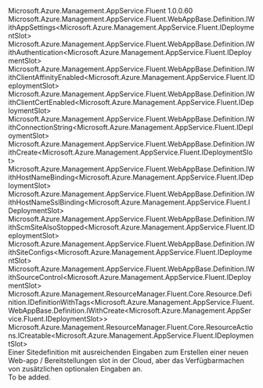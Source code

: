 <Type Name="IWithCreate" FullName="Microsoft.Azure.Management.AppService.Fluent.DeploymentSlot.Definition.IWithCreate">
  <TypeSignature Language="C#" Value="public interface IWithCreate : Microsoft.Azure.Management.AppService.Fluent.WebAppBase.Definition.IWithAppSettings&lt;Microsoft.Azure.Management.AppService.Fluent.IDeploymentSlot&gt;, Microsoft.Azure.Management.AppService.Fluent.WebAppBase.Definition.IWithAuthentication&lt;Microsoft.Azure.Management.AppService.Fluent.IDeploymentSlot&gt;, Microsoft.Azure.Management.AppService.Fluent.WebAppBase.Definition.IWithClientAffinityEnabled&lt;Microsoft.Azure.Management.AppService.Fluent.IDeploymentSlot&gt;, Microsoft.Azure.Management.AppService.Fluent.WebAppBase.Definition.IWithClientCertEnabled&lt;Microsoft.Azure.Management.AppService.Fluent.IDeploymentSlot&gt;, Microsoft.Azure.Management.AppService.Fluent.WebAppBase.Definition.IWithConnectionString&lt;Microsoft.Azure.Management.AppService.Fluent.IDeploymentSlot&gt;, Microsoft.Azure.Management.AppService.Fluent.WebAppBase.Definition.IWithCreate&lt;Microsoft.Azure.Management.AppService.Fluent.IDeploymentSlot&gt;, Microsoft.Azure.Management.AppService.Fluent.WebAppBase.Definition.IWithHostNameBinding&lt;Microsoft.Azure.Management.AppService.Fluent.IDeploymentSlot&gt;, Microsoft.Azure.Management.AppService.Fluent.WebAppBase.Definition.IWithHostNameSslBinding&lt;Microsoft.Azure.Management.AppService.Fluent.IDeploymentSlot&gt;, Microsoft.Azure.Management.AppService.Fluent.WebAppBase.Definition.IWithScmSiteAlsoStopped&lt;Microsoft.Azure.Management.AppService.Fluent.IDeploymentSlot&gt;, Microsoft.Azure.Management.AppService.Fluent.WebAppBase.Definition.IWithSiteConfigs&lt;Microsoft.Azure.Management.AppService.Fluent.IDeploymentSlot&gt;, Microsoft.Azure.Management.AppService.Fluent.WebAppBase.Definition.IWithSourceControl&lt;Microsoft.Azure.Management.AppService.Fluent.IDeploymentSlot&gt;, Microsoft.Azure.Management.ResourceManager.Fluent.Core.Resource.Definition.IDefinitionWithTags&lt;Microsoft.Azure.Management.AppService.Fluent.WebAppBase.Definition.IWithCreate&lt;Microsoft.Azure.Management.AppService.Fluent.IDeploymentSlot&gt;&gt;, Microsoft.Azure.Management.ResourceManager.Fluent.Core.ResourceActions.ICreatable&lt;Microsoft.Azure.Management.AppService.Fluent.IDeploymentSlot&gt;" />
  <TypeSignature Language="ILAsm" Value=".class public interface auto ansi abstract IWithCreate implements class Microsoft.Azure.Management.AppService.Fluent.WebAppBase.Definition.IWithAppSettings`1&lt;class Microsoft.Azure.Management.AppService.Fluent.IDeploymentSlot&gt;, class Microsoft.Azure.Management.AppService.Fluent.WebAppBase.Definition.IWithAuthentication`1&lt;class Microsoft.Azure.Management.AppService.Fluent.IDeploymentSlot&gt;, class Microsoft.Azure.Management.AppService.Fluent.WebAppBase.Definition.IWithClientAffinityEnabled`1&lt;class Microsoft.Azure.Management.AppService.Fluent.IDeploymentSlot&gt;, class Microsoft.Azure.Management.AppService.Fluent.WebAppBase.Definition.IWithClientCertEnabled`1&lt;class Microsoft.Azure.Management.AppService.Fluent.IDeploymentSlot&gt;, class Microsoft.Azure.Management.AppService.Fluent.WebAppBase.Definition.IWithConnectionString`1&lt;class Microsoft.Azure.Management.AppService.Fluent.IDeploymentSlot&gt;, class Microsoft.Azure.Management.AppService.Fluent.WebAppBase.Definition.IWithCreate`1&lt;class Microsoft.Azure.Management.AppService.Fluent.IDeploymentSlot&gt;, class Microsoft.Azure.Management.AppService.Fluent.WebAppBase.Definition.IWithHostNameBinding`1&lt;class Microsoft.Azure.Management.AppService.Fluent.IDeploymentSlot&gt;, class Microsoft.Azure.Management.AppService.Fluent.WebAppBase.Definition.IWithHostNameSslBinding`1&lt;class Microsoft.Azure.Management.AppService.Fluent.IDeploymentSlot&gt;, class Microsoft.Azure.Management.AppService.Fluent.WebAppBase.Definition.IWithScmSiteAlsoStopped`1&lt;class Microsoft.Azure.Management.AppService.Fluent.IDeploymentSlot&gt;, class Microsoft.Azure.Management.AppService.Fluent.WebAppBase.Definition.IWithSiteConfigs`1&lt;class Microsoft.Azure.Management.AppService.Fluent.IDeploymentSlot&gt;, class Microsoft.Azure.Management.AppService.Fluent.WebAppBase.Definition.IWithSourceControl`1&lt;class Microsoft.Azure.Management.AppService.Fluent.IDeploymentSlot&gt;, class Microsoft.Azure.Management.ResourceManager.Fluent.Core.Resource.Definition.IDefinitionWithTags`1&lt;class Microsoft.Azure.Management.AppService.Fluent.WebAppBase.Definition.IWithCreate`1&lt;class Microsoft.Azure.Management.AppService.Fluent.IDeploymentSlot&gt;&gt;, class Microsoft.Azure.Management.ResourceManager.Fluent.Core.ResourceActions.ICreatable`1&lt;class Microsoft.Azure.Management.AppService.Fluent.IDeploymentSlot&gt;, class Microsoft.Azure.Management.ResourceManager.Fluent.Core.ResourceActions.IIndexable" />
  <TypeSignature Language="DocId" Value="T:Microsoft.Azure.Management.AppService.Fluent.DeploymentSlot.Definition.IWithCreate" />
  <TypeSignature Language="VB.NET" Value="Public Interface IWithCreate&#xA;Implements ICreatable(Of IDeploymentSlot), IDefinitionWithTags(Of IWithCreate(Of IDeploymentSlot)), IWithAppSettings(Of IDeploymentSlot), IWithAuthentication(Of IDeploymentSlot), IWithClientAffinityEnabled(Of IDeploymentSlot), IWithClientCertEnabled(Of IDeploymentSlot), IWithConnectionString(Of IDeploymentSlot), IWithCreate(Of IDeploymentSlot), IWithHostNameBinding(Of IDeploymentSlot), IWithHostNameSslBinding(Of IDeploymentSlot), IWithScmSiteAlsoStopped(Of IDeploymentSlot), IWithSiteConfigs(Of IDeploymentSlot), IWithSourceControl(Of IDeploymentSlot)" />
  <TypeSignature Language="F#" Value="type IWithCreate = interface&#xA;    interface ICreatable&lt;IDeploymentSlot&gt;&#xA;    interface IIndexable&#xA;    interface IWithCreate&lt;IDeploymentSlot&gt;&#xA;    interface IDefinitionWithTags&lt;IWithCreate&lt;IDeploymentSlot&gt;&gt;&#xA;    interface IWithClientAffinityEnabled&lt;IDeploymentSlot&gt;&#xA;    interface IWithClientCertEnabled&lt;IDeploymentSlot&gt;&#xA;    interface IWithScmSiteAlsoStopped&lt;IDeploymentSlot&gt;&#xA;    interface IWithSiteConfigs&lt;IDeploymentSlot&gt;&#xA;    interface IWithAppSettings&lt;IDeploymentSlot&gt;&#xA;    interface IWithConnectionString&lt;IDeploymentSlot&gt;&#xA;    interface IWithSourceControl&lt;IDeploymentSlot&gt;&#xA;    interface IWithHostNameBinding&lt;IDeploymentSlot&gt;&#xA;    interface IWithHostNameSslBinding&lt;IDeploymentSlot&gt;&#xA;    interface IWithAuthentication&lt;IDeploymentSlot&gt;" />
  <AssemblyInfo>
    <AssemblyName>Microsoft.Azure.Management.AppService.Fluent</AssemblyName>
    <AssemblyVersion>1.0.0.60</AssemblyVersion>
  </AssemblyInfo>
  <Interfaces>
    <Interface>
      <InterfaceName>Microsoft.Azure.Management.AppService.Fluent.WebAppBase.Definition.IWithAppSettings&lt;Microsoft.Azure.Management.AppService.Fluent.IDeploymentSlot&gt;</InterfaceName>
    </Interface>
    <Interface>
      <InterfaceName>Microsoft.Azure.Management.AppService.Fluent.WebAppBase.Definition.IWithAuthentication&lt;Microsoft.Azure.Management.AppService.Fluent.IDeploymentSlot&gt;</InterfaceName>
    </Interface>
    <Interface>
      <InterfaceName>Microsoft.Azure.Management.AppService.Fluent.WebAppBase.Definition.IWithClientAffinityEnabled&lt;Microsoft.Azure.Management.AppService.Fluent.IDeploymentSlot&gt;</InterfaceName>
    </Interface>
    <Interface>
      <InterfaceName>Microsoft.Azure.Management.AppService.Fluent.WebAppBase.Definition.IWithClientCertEnabled&lt;Microsoft.Azure.Management.AppService.Fluent.IDeploymentSlot&gt;</InterfaceName>
    </Interface>
    <Interface>
      <InterfaceName>Microsoft.Azure.Management.AppService.Fluent.WebAppBase.Definition.IWithConnectionString&lt;Microsoft.Azure.Management.AppService.Fluent.IDeploymentSlot&gt;</InterfaceName>
    </Interface>
    <Interface>
      <InterfaceName>Microsoft.Azure.Management.AppService.Fluent.WebAppBase.Definition.IWithCreate&lt;Microsoft.Azure.Management.AppService.Fluent.IDeploymentSlot&gt;</InterfaceName>
    </Interface>
    <Interface>
      <InterfaceName>Microsoft.Azure.Management.AppService.Fluent.WebAppBase.Definition.IWithHostNameBinding&lt;Microsoft.Azure.Management.AppService.Fluent.IDeploymentSlot&gt;</InterfaceName>
    </Interface>
    <Interface>
      <InterfaceName>Microsoft.Azure.Management.AppService.Fluent.WebAppBase.Definition.IWithHostNameSslBinding&lt;Microsoft.Azure.Management.AppService.Fluent.IDeploymentSlot&gt;</InterfaceName>
    </Interface>
    <Interface>
      <InterfaceName>Microsoft.Azure.Management.AppService.Fluent.WebAppBase.Definition.IWithScmSiteAlsoStopped&lt;Microsoft.Azure.Management.AppService.Fluent.IDeploymentSlot&gt;</InterfaceName>
    </Interface>
    <Interface>
      <InterfaceName>Microsoft.Azure.Management.AppService.Fluent.WebAppBase.Definition.IWithSiteConfigs&lt;Microsoft.Azure.Management.AppService.Fluent.IDeploymentSlot&gt;</InterfaceName>
    </Interface>
    <Interface>
      <InterfaceName>Microsoft.Azure.Management.AppService.Fluent.WebAppBase.Definition.IWithSourceControl&lt;Microsoft.Azure.Management.AppService.Fluent.IDeploymentSlot&gt;</InterfaceName>
    </Interface>
    <Interface>
      <InterfaceName>Microsoft.Azure.Management.ResourceManager.Fluent.Core.Resource.Definition.IDefinitionWithTags&lt;Microsoft.Azure.Management.AppService.Fluent.WebAppBase.Definition.IWithCreate&lt;Microsoft.Azure.Management.AppService.Fluent.IDeploymentSlot&gt;&gt;</InterfaceName>
    </Interface>
    <Interface>
      <InterfaceName>Microsoft.Azure.Management.ResourceManager.Fluent.Core.ResourceActions.ICreatable&lt;Microsoft.Azure.Management.AppService.Fluent.IDeploymentSlot&gt;</InterfaceName>
    </Interface>
  </Interfaces>
  <Docs>
    <summary>
            Einer Sitedefinition mit ausreichenden Eingaben zum Erstellen einer neuen Web-app / Bereitstellungen slot in der Cloud, aber das Verfügbarmachen von zusätzlichen optionalen Eingaben an.
            </summary>
    <remarks>To be added.</remarks>
  </Docs>
  <Members />
</Type>